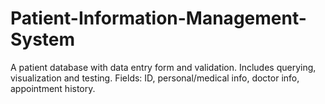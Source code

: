 # Patient-Information-Management-System
A patient database with data entry form and validation. Includes querying, visualization and testing. Fields: ID, personal/medical info, doctor info, appointment history.
